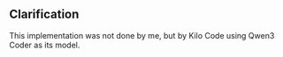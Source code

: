 ## Clarification
This implementation was not done by me, but by Kilo Code using Qwen3 Coder as its model.